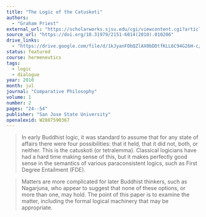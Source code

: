 ```yaml
---
title: "The Logic of the Catuskoti"
authors:
  - "Graham Priest"
external_url: "https://scholarworks.sjsu.edu/cgi/viewcontent.cgi?article=1032&context=comparativephilosophy"
source_url: "https://doi.org/10.31979/2151-6014(2010).010206"
drive_links:
  - "https://drive.google.com/file/d/1kJyanFObQZlAX0bDDtfKLL6C94G26H-c/view?usp=drivesdk"
status: featured
course: hermeneutics
tags:
  - logic
  - dialogue
year: 2010
month: jul
journal: "Comparative Philosophy"
volume: 1
number: 2
pages: "24--54"
publisher: "San Jose State University"
openalexid: W2887590367
---
```


> In early Buddhist logic, it was standard to assume that for any state of affairs there were four possibilities: that it held, that it did not, both, or neither.
> This is the catuskoti (or tetralemma).
> Classical logicians have had a hard time making sense of this, but it makes perfectly good sense in the semantics of various paraconsistent logics, such as First Degree Entailment (FDE).

> Matters are more complicated for later Buddhist thinkers, such as Nagarjuna, who appear to suggest that none of these options, or more than one, may hold.
> The point of this paper is to examine the matter, including the formal logical machinery that may be appropriate.

